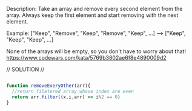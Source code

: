 Description:
Take an array and remove every second element from the array. Always keep the first element and start removing with the next element.

Example:
["Keep", "Remove", "Keep", "Remove", "Keep", ...] --> ["Keep", "Keep", "Keep", ...]

None of the arrays will be empty, so you don't have to worry about that!
 https://www.codewars.com/kata/5769b3802ae6f8e4890009d2

// SOLUTION //
```javascript

function removeEveryOther(arr){
  //return filetered array whose index are even
  return arr.filter((x,i,arr) => i%2 == 0)
}
```
